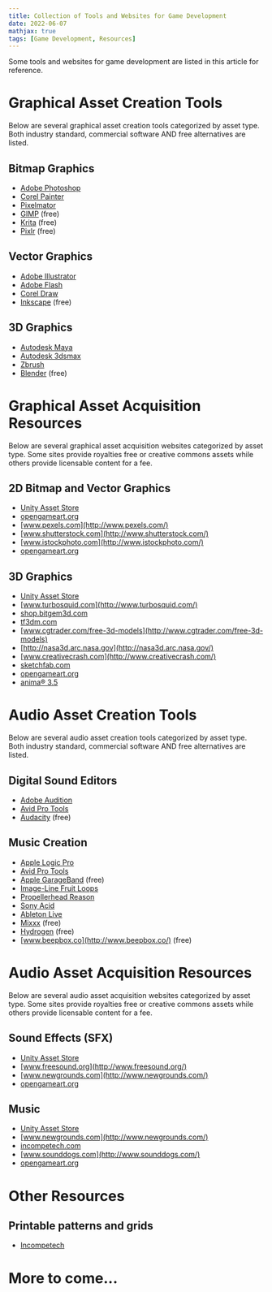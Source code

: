 ```yaml
---
title: Collection of Tools and Websites for Game Development
date: 2022-06-07
mathjax: true
tags: [Game Development, Resources]
---
```


Some tools and websites for game development are listed in this article for reference. 



<!-- more -->

# Graphical Asset Creation Tools

Below are several graphical asset creation tools categorized by asset type. Both industry standard, commercial software AND free alternatives are listed.

## Bitmap Graphics

- [Adobe Photoshop](http://www.adobe.com/products/photoshop.html)
- [Corel Painter](http://www.painterartist.com/)
- [Pixelmator](http://www.pixelmator.com/)
- [GIMP](http://www.gimp.org/) (free)
- [Krita](https://krita.org/) (free)
- [Pixlr](https://pixlr.com/editor/) (free)



## Vector Graphics

- [Adobe Illustrator](http://www.adobe.com/products/illustrator.html)
- [Adobe Flash](http://www.adobe.com/products/flash.html)
- [Corel Draw](http://www.coreldraw.com/)
- [Inkscape](https://inkscape.org/) (free)



## 3D Graphics

- [Autodesk Maya](http://www.autodesk.com/products/maya)
- [Autodesk 3dsmax](http://www.autodesk.com/products/3ds-max)
- [Zbrush](http://pixologic.com/)
- [Blender](https://www.blender.org/) (free)



# Graphical Asset Acquisition Resources

Below are several graphical asset acquisition websites categorized by asset type. Some sites provide royalties free or creative commons assets while others provide licensable content for a fee.



## 2D Bitmap and Vector Graphics

- [Unity Asset Store](https://assetstore.unity.com/)
- [opengameart.org](http://opengameart.org/)
- [www.pexels.com](http://www.pexels.com/)
- [www.shutterstock.com](http://www.shutterstock.com/)
- [www.istockphoto.com](http://www.istockphoto.com/)
- [opengameart.org](https://opengameart.org/)



## 3D Graphics

- [Unity Asset Store](https://www.assetstore.unity3d.com/)
- [www.turbosquid.com](http://www.turbosquid.com/)
- [shop.bitgem3d.com](http://shop.bitgem3d.com/)
- [tf3dm.com](http://tf3dm.com/)
- [www.cgtrader.com/free-3d-models](http://www.cgtrader.com/free-3d-models)
- [http://nasa3d.arc.nasa.gov](http://nasa3d.arc.nasa.gov/)
- [www.creativecrash.com](http://www.creativecrash.com/)
- [sketchfab.com](http://sketchfab.com/)
- [opengameart.org](http://opengameart.org/)
- [anima® 3.5](https://secure.axyz-design.com/en/anima)



# Audio Asset Creation Tools

Below are several audio asset creation tools categorized by asset type. Both industry standard, commercial software AND free alternatives are listed.

## Digital Sound Editors

- [Adobe Audition](http://adobe.com/products/audition.html)
- [Avid Pro Tools](http://www.avid.com/us/products/family/pro-tools)
- [Audacity](http://audacityteam.org/) (free)



## Music Creation

- [Apple Logic Pro](http://www.apple.com/logic-pro/)
- [Avid Pro Tools](http://www.avid.com/us/products/family/pro-tools)
- [Apple GarageBand](http://www.apple.com/mac/garageband/) (free)
- [Image-Line Fruit Loops](https://www.image-line.com/)
- [Propellerhead Reason](https://www.propellerheads.se/reason)
- [Sony Acid](http://www.sonycreativesoftware.com/acidsoftware)
- [Ableton Live](https://www.ableton.com/)
- [Mixxx](http://mixxx.org/) (free)
- [Hydrogen](http://hydrogen-music.org/) (free)
- [www.beepbox.co](http://www.beepbox.co/) (free)



# Audio Asset Acquisition Resources

Below are several audio asset acquisition websites categorized by asset type. Some sites provide royalties free or creative commons assets while others provide licensable content for a fee.

## Sound Effects (SFX)

- [Unity Asset Store](https://assetstore.unity.com/)
- [www.freesound.org](http://www.freesound.org/)
- [www.newgrounds.com](http://www.newgrounds.com/)
- [opengameart.org](https://opengameart.org/)

## Music

- [Unity Asset Store](https://www.assetstore.unity3d.com/)
- [www.newgrounds.com](http://www.newgrounds.com/)
- [incompetech.com](http://incompetech.com/)
- [www.sounddogs.com](http://www.sounddogs.com/)
- [opengameart.org](https://opengameart.org/)



# Other Resources

## Printable patterns and grids

* [Incompetech](https://incompetech.com/graphpaper/)





# More to come...

